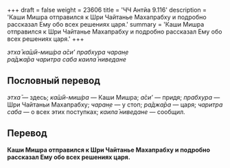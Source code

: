+++
draft = false
weight = 23606
title = 'ЧЧ Антйа 9.116'
description = 'Каши Мишра отправился к Шри Чайтанье Махапрабху и подробно рассказал Ему обо всех решениях царя.'
summary = 'Каши Мишра отправился к Шри Чайтанье Махапрабху и подробно рассказал Ему обо всех решениях царя.'
+++

_этха̄ ка̄ш́ӣ-миш́ра а̄си’ прабхура чаран̣е  
ра̄джа̄ра чаритра саба каила̄ ниведане_

## Пословный перевод

_этха̄_ — здесь; _ка̄ш́ӣ_\-_миш́ра_ — Каши Мишра; _а̄си’_ — придя; _прабхура_ — Шри Чайтаньи Махапрабху; _чаран̣е_ — у стоп; _ра̄джа̄ра_ — царя; _чаритра_ _саба_ — о всех этих поступках; _каила̄_ _ниведане_ — сообщил.

## Перевод

**Каши Мишра отправился к Шри Чайтанье Махапрабху и подробно рассказал Ему обо всех решениях царя.**
